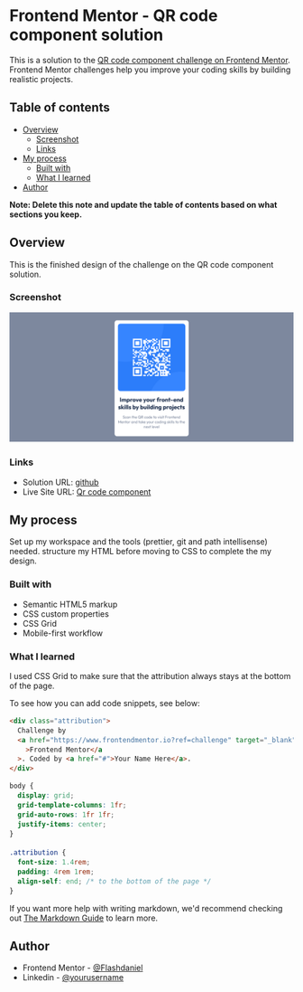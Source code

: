 # Frontend Mentor - QR code component solution

This is a solution to the [QR code component challenge on Frontend Mentor](https://www.frontendmentor.io/challenges/qr-code-component-iux_sIO_H). Frontend Mentor challenges help you improve your coding skills by building realistic projects.

## Table of contents

- [Overview](#overview)
  - [Screenshot](#screenshot)
  - [Links](#links)
- [My process](#my-process)
  - [Built with](#built-with)
  - [What I learned](#what-i-learned)
- [Author](#author)

**Note: Delete this note and update the table of contents based on what sections you keep.**

## Overview

This is the finished design of the challenge on the QR code component
solution.

### Screenshot

![](./images/Screenshot.png)

### Links

- Solution URL: [github](https://github.com/Flashdaniel/qr-code-component-main)
- Live Site URL: [Qr code component](https://qr-code-component3013.netlify.app/)

## My process

Set up my workspace and the tools (prettier, git and path intellisense) needed. structure my HTML before moving to CSS to complete the my design.

### Built with

- Semantic HTML5 markup
- CSS custom properties
- CSS Grid
- Mobile-first workflow

### What I learned

I used CSS Grid to make sure that the attribution always stays at the bottom of the page.

To see how you can add code snippets, see below:

```html
<div class="attribution">
  Challenge by
  <a href="https://www.frontendmentor.io?ref=challenge" target="_blank"
    >Frontend Mentor</a
  >. Coded by <a href="#">Your Name Here</a>.
</div>
```

```css
body {
  display: grid;
  grid-template-columns: 1fr;
  grid-auto-rows: 1fr 1fr;
  justify-items: center;
}

.attribution {
  font-size: 1.4rem;
  padding: 4rem 1rem;
  align-self: end; /* to the bottom of the page */
}
```

If you want more help with writing markdown, we'd recommend checking out [The Markdown Guide](https://www.markdownguide.org/) to learn more.

## Author

- Frontend Mentor - [@Flashdaniel](https://www.frontendmentor.io/profile/Flashdaniel)
- Linkedin - [@yourusername](https://www.linkedin.com/in/daniel-nweze-017909214/)
